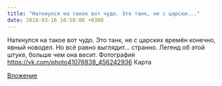 ```yaml
---
title: "Наткнулся на такое вот чудо. Это танк, не с царски..."
date: 2018-03-16 16:50:00 +0300
---
```


Наткнулся на такое вот чудо. Это танк, не с царских времён конечно, явный новодел. Но всё равно выглядит... странно. Легенд об этой штуке, больше чем она весит.
Фотография
<a class="vk-attach" href="https://vk.com/photo41076938_456242936">https://vk.com/photo41076938_456242936</a>
Карта

<a class="vk-attach" href="https://vk.com/photo41076938_456242936">Вложение</a>
